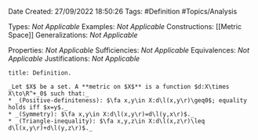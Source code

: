 <div class="topSpace"></div>

Date Created: 27/09/2022 18:50:26
Tags: #Definition #Topics/Analysis

Types: _Not Applicable_
Examples: _Not Applicable_
Constructions: [[Metric Space]]
Generalizations: _Not Applicable_

Properties: _Not Applicable_
Sufficiencies: _Not Applicable_
Equivalences: _Not Applicable_
Justifications: _Not Applicable_

``` ad-Definition
title: Definition.

_Let $X$ be a set. A **metric on $X$** is a function $d:X\times X\to\R^+_0$ such that:_
* _(Positive-definiteness): $\fa x,y\in X:d\l(x,y\r)\geq0$; equality holds iff $x=y$._
* _(Symmetry): $\fa x,y\in X:d\l(x,y\r)=d\l(y,x\r)$._
* _(Triangle-inequality): $\fa x,y,z\in X:d\l(x,z\r)\leq d\l(x,y\r)+d\l(y,z\r)$._

```
